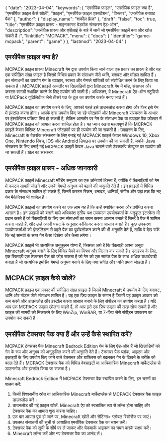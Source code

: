 {
"date": "2023-04-04",
  "keywords": [
"एमसीपैक फ़ाइल",
"एमसीपैक फ़ाइल क्या है",
"एमसीपैक फ़ाइल कैसे खोलें",
"फ़ाइल",
"एमसीपैक फ़ाइल एक्सटेंशन",
"विस्तार",
"एमसीपैक बनावट पैक"
],
  "author": {
"display_name": "शकील फ़ैज़"
},
"draft": "false",
"toc": true,
"title": "एमसीपैक फ़ाइल प्रारूप - माइनक्राफ्ट बेडरॉक संस्करण ऐड-ऑन",
  "description":"एमसीपैक प्रारूप और एपीआई के बारे में जानें जो एमसीपैक फाइलें बना और खोल सकते हैं।",
"linktitle": "MCPACK",
  "menu": {
    "docs": {
      "identifier": "game-mcpack",
"parent" : "game"
}
},
"lastmod": "2023-04-04"
}

## एमसीपैक फ़ाइल क्या है?

MCPACK फ़ाइल प्रारूप Minecraft गेम द्वारा उपयोग किया जाने वाला एक प्रकार का प्रारूप है और यह एक संपीड़ित संग्रह फ़ाइल है जिसमें विभिन्न प्रकार के संसाधन जैसे ध्वनि, बनावट और मॉडल शामिल हैं। इन संसाधनों का उपयोग गेम के व्यवहार, स्वरूप और गेमप्ले यांत्रिकी को संशोधित करने के लिए किया जा सकता है। MCPACK फ़ाइलें आमतौर पर खिलाड़ियों द्वारा Minecraft गेम में मॉड, संसाधन और कस्टम सामग्री स्थापित करने के लिए उपयोग की जाती हैं। अधिकतर, वे Minecraft ऐड-ऑन स्टूडियो या MCPack यूटिलिटीज जैसे तीसरे पक्ष के टूल का उपयोग करके बनाए जाते हैं।

MCPACK फ़ाइल का उपयोग करने के लिए, आपको पहले इसे डाउनलोड करना होगा और फिर इसे गेम में इंस्टॉल करना होगा। आपके द्वारा उपयोग किए जा रहे प्लेटफ़ॉर्म और Minecraft संस्करण के आधार पर इंस्टॉलेशन प्रक्रिया भिन्न हो सकती है, लेकिन आमतौर पर गेम के संसाधन पैक या व्यवहार पैक फ़ोल्डर में MCPACK फ़ाइल को आयात करना शामिल होता है। यह ध्यान रखना महत्वपूर्ण है कि MCPACK फ़ाइलें केवल विशिष्ट Minecraft प्लेटफ़ॉर्म पर ही उपयोग की जा सकती हैं। उदाहरण के लिए, Minecraft के बेडरॉक संस्करण के लिए बनाई गई MCPACK फ़ाइलें केवल Windows 10, Xbox One, Nintendo स्विच, iOS और Android डिवाइस पर उपयोग की जा सकती हैं, जबकि Java संस्करण के लिए बनाई गई MCPACK फ़ाइलें केवल Java चलाने वाले डेस्कटॉप कंप्यूटर पर उपयोग की जा सकती हैं। खेल का संस्करण.

## एमसीपैक फ़ाइल प्रारूप - अधिक जानकारी

MCPACK फ़ाइलें Minecraft मॉडिंग समुदाय का एक अनिवार्य हिस्सा हैं, क्योंकि वे खिलाड़ियों को गेम में कस्टम सामग्री जोड़ने और उनके गेमप्ले अनुभव को बढ़ाने की अनुमति देते हैं। इन फ़ाइलों में विभिन्न प्रकार के संसाधन शामिल हो सकते हैं, जिनमें कस्टम स्किन, बनावट, ध्वनियाँ, संगीत और यहां तक कि नए गेम मैकेनिक्स भी शामिल हैं।

MCPACK फ़ाइलों का उपयोग करने का एक लाभ यह है कि उन्हें स्थापित करना और प्रबंधित करना आसान है। इन फ़ाइलों को बनाने वाले अधिकांश तृतीय-पक्ष उपकरण उपयोगकर्ता के अनुकूल इंटरफेस भी प्रदान करते हैं जो खिलाड़ियों के लिए उन संसाधनों का चयन करना आसान बनाते हैं जिन्हें वे पैक में शामिल करना चाहते हैं, और उन्हें अपनी पसंद के अनुसार कॉन्फ़िगर करना आसान बनाते हैं। कुछ उपकरण उपयोगकर्ताओं को इंस्टॉलेशन से पहले पैक का पूर्वावलोकन करने की भी अनुमति देते हैं, ताकि वे देख सकें कि नई सामग्री के साथ गेम कैसा दिखेगा और कैसा लगेगा।

MCPACK फ़ाइलें भी अत्यधिक अनुकूलन योग्य हैं, जिसका अर्थ है कि खिलाड़ी अपना अनूठा Minecraft अनुभव बनाने के लिए विभिन्न पैकों का मिश्रण और मिलान कर सकते हैं। उदाहरण के लिए, एक खिलाड़ी एक टेक्सचर पैक को जोड़ सकता है जो गेम को एक साउंड पैक के साथ अधिक यथार्थवादी बनाता है जो अत्यधिक इमर्सिव गेमप्ले अनुभव बनाने के लिए नया संगीत और ध्वनि प्रभाव जोड़ता है।

## MCPACK फ़ाइल कैसे खोलें?

MCPACK फ़ाइल एक प्रकार की संपीड़ित संग्रह फ़ाइल है जिसमें Minecraft में उपयोग के लिए बनावट, ध्वनि और मॉडल जैसे संसाधन शामिल हैं। यह एक ज़िप फ़ाइल के समान है जिसमें यह फ़ाइल आकार को कम करने और डाउनलोड और इंस्टॉल करना आसान बनाने के लिए संपीड़न का उपयोग करता है। यदि आप एक MCPACK फ़ाइल खोलना चाहते हैं, तो आप इसे एक ज़िप फ़ाइल की तरह सोच सकते हैं और फ़ाइल की सामग्री को निकालने के लिए WinZip, WinRAR, या 7-ज़िप जैसे संपीड़न उपकरण का उपयोग कर सकते हैं।

## एमसीपैक टेक्सचर पैक क्या हैं और उन्हें कैसे स्थापित करें?

MCPACK टेक्सचर पैक Minecraft Bedrock Edition गेम के लिए ऐड-ऑन हैं जो खिलाड़ियों को गेम के रूप और अनुभव को अनुकूलित करने की अनुमति देते हैं। टेक्सचर पैक ब्लॉक, आइटम और इकाइयों के लिए उपयोग किए जाने वाले टेक्सचर और ग्राफिक्स को बदलकर गेम के दिखने के तरीके को बदल देते हैं। MCPACK टेक्सचर पैक को विभिन्न वेबसाइटों या आधिकारिक Minecraft मार्केटप्लेस से डाउनलोड और इंस्टॉल किया जा सकता है।

Minecraft Bedrock Edition में MCPACK टेक्सचर पैक स्थापित करने के लिए, इन चरणों का पालन करें:

1. किसी विश्वसनीय स्रोत या आधिकारिक Minecraft मार्केटप्लेस से MCPACK टेक्सचर पैक फ़ाइल डाउनलोड करें।
2. डाउनलोड की गई फ़ाइल खोलें. Minecraft ऐप को स्वचालित रूप से लॉन्च होना चाहिए और टेक्सचर पैक का आयात शुरू करना चाहिए।
3. एक बार आयात पूरा हो जाने पर, Minecraft खोलें और सेटिंग्स> ग्लोबल रिसोर्सेज पर जाएं।
4. उपलब्ध संसाधनों की सूची से आयातित एमसीपैक टेक्सचर पैक का चयन करें।
5. टेक्सचर पैक को सूची के शीर्ष पर ले जाकर और चेकमार्क आइकन का चयन करके सक्षम करें।
6. Minecraft लॉन्च करें और नए टेक्सचर पैक का आनंद लें।

